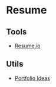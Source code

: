 # Resume

<!--
https://zety.com/blog/devops-resume-example
https://www.kickresume.com/en/help-center/lead-devops-engineer-resume-sample/
https://medium.com/@FedakV/devops-resume-main-points-and-a-template-1e37c6494a85
https://www.resume.com/sample/devops-resume-sample
https://www.beamjobs.com/resumes/devops-resume-samples#devops-resume
https://www.indeed.com/career-advice/resume-samples/engineering-resumes/devops-engineer
-->

## Tools

- [Resume.io](https://resume.io)

## Utils

- [Portfolio Ideas](https://portfolio-ideas.vercel.app/portfolio.html)

<!--
DevOps

https://rajkumar-aute.github.io/Rajkumar-Aute/
https://joshbeard.me/resume
https://trucngn.github.io/resume
https://maximpatsyuk.com
https://shenxianpeng.github.io/resume-cn
https://resume.leomotors.me/
https://docs.google.com/document/d/1wnqRXXryKlz_vUw_2cNTUoCuhWf4CwYln2E4C1ea9_M/edit?pli=1

Software Developer

https://github.com/SpillaneMakes/tailwindcss-resume-pdf-generator
https://github.com/KonradSzwarc/devscard
https://christiankozalla.github.io/dev-resume-template
https://github.com/SaimirKapaj/gatsby-markdown-typescript-personal-website
https://allisonxtee.com
https://leonard.sh
https://resume.mihir.ch
https://georgenorr-is.vercel.app/
https://vladko.dev
https://gabrieltaveira.dev 🌟
https://devscard.netlify.app
https://resume.rithviknishad.dev

Examples

https://preview.studio.site/live/EjOQbA6vqJ
https://github.com/zaknesler/nesler.dev
-->

